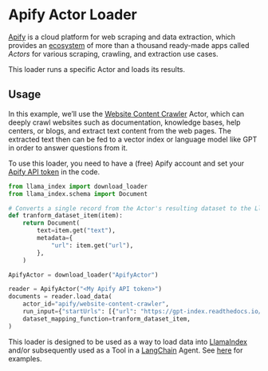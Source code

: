 # Apify Actor Loader

[Apify](https://apify.com/) is a cloud platform for web scraping and data extraction,
which provides an [ecosystem](https://apify.com/store) of more than a thousand
ready-made apps called *Actors* for various scraping, crawling, and extraction use cases.

This loader runs a specific Actor and loads its results.

## Usage

In this example, we’ll use the [Website Content Crawler](https://apify.com/apify/website-content-crawler) Actor,
which can deeply crawl websites such as documentation, knowledge bases, help centers,
or blogs, and extract text content from the web pages.
The extracted text then can be fed to a vector index or language model like GPT
in order to answer questions from it.

To use this loader, you need to have a (free) Apify account 
and set your [Apify API token](https://console.apify.com/account/integrations) in the code.

```python
from llama_index import download_loader
from llama_index.schema import Document

# Converts a single record from the Actor's resulting dataset to the LlamaIndex format
def tranform_dataset_item(item):
    return Document(
        text=item.get("text"),
        metadata={
            "url": item.get("url"),
        },
    )

ApifyActor = download_loader("ApifyActor")

reader = ApifyActor("<My Apify API token>")
documents = reader.load_data(
    actor_id="apify/website-content-crawler",
    run_input={"startUrls": [{"url": "https://gpt-index.readthedocs.io/en/latest"}]}
    dataset_mapping_function=tranform_dataset_item,
)
```

This loader is designed to be used as a way to load data into
[LlamaIndex](https://github.com/jerryjliu/gpt_index/tree/main/gpt_index) and/or subsequently
used as a Tool in a [LangChain](https://github.com/hwchase17/langchain) Agent.
See [here](https://github.com/emptycrown/llama-hub/tree/main) for examples.
